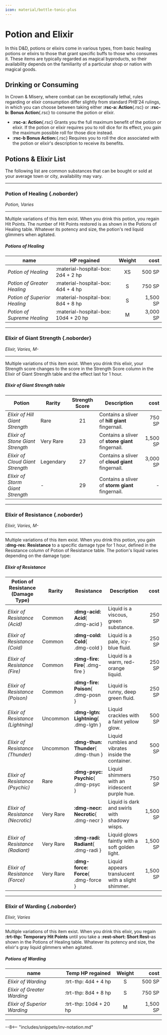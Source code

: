 ```yaml
---
icon: material/bottle-tonic-plus
---
```


# Potion and Elixir

In this D&D, potions or elixirs come in various types, from basic healing potions or elixirs to those that grant specific buffs to those who consumes it. These items are typically regarded as magical byproducts, so their availability depends on the familiarity of a particular shop or nation with magical goods.

## Drinking or Consuming

In Crown & Misery, where combat can be exceptionally lethal, rules regarding or elixir consumption differ slightly from standard PHB'24 rulings, in which you can choose between taking either **:rsc-a: Action**{.rsc} or **:rsc-b: Bonus Action**{.rsc} to consume the potion or elixir.

- **:rsc-a: Action**{.rsc} Grants you the full maximum benefit of the potion or elixir. If the potion or elixir requires you to roll dice for its effect, you gain the maximum possible roll for those dice instead.
- **:rsc-b Bonus Action:**{.rsc} Requires you to roll the dice associated with the potion or elixir's description to receive its benefits.

## Potions & Elixir List

The following list are common substances that can be bought or sold at your average town or city, availability may vary.

---

### Potion of Healing {.noborder}

*Potion, Varies*

<hr class="hr-solid">  

Multiple variations of this item exist. When you drink this potion, you regain Hit Points. The number of Hit Points restored is as shown in the Potions of Healing table. Whatever its potency and size, the potion's red liquid glimmers when agitated.

##### Potions of Healing
    
| name | HP regained | Weight | cost |
|---|---|:-:|--:|
| *Potion of Healing* | :material-hospital-box: 2d4 + 2 hp | XS | 500 SP |
| *Potion of Greater Healing* | :material-hospital-box: 4d4 + 4 hp | S | 750 SP | 
| *Potion of Superior Healing* | :material-hospital-box: 8d4 + 8 hp | S | 1,500 SP |
| *Potion of Supreme Healing* | :material-hospital-box: 10d4 + 20 hp | M | 3,000 SP |

---

### Elixir of Giant Strength {.noborder}

*Elixir, Varies, M-*

<hr class="hr-solid">  

Multiple variations of this item exist. When you drink this elixir, your Strength score changes to the score in the Strength Score column in the Elixir of Giant Strength table and the effect last for 1 hour.

##### Elixir of Giant Strength table

| Potion | Rarity | Strength Score | Description | cost |
|---|---|:-:|---|--:|
| *Elixir of Hill Giant Strength* | Rare | 21 | Contains a sliver of **hill giant** fingernail. | 750 SP |
| *Elixir of Stone Giant Strength* | Very Rare | 23 | Contains a sliver of **stone giant** fingernail. | 1,500 SP |
| *Elixir of Cloud Giant Strength* | Legendary | 27 | Contains a sliver of **cloud giant** fingernail. | 3,000 SP |
| *Elixir of Storm Giant Strength* | - | 29 | Contains a sliver of **storm giant** fingernail. | - |

---

### Elixir of Resistance {.noborder}

*Elixir, Varies, M-*

<hr class="hr-solid">  

Multiple variations of this item exist. When you drink this potion, you gain **:dmg-res: Resistance** to a specific damage type for 1 hour, defined in the Resistance column of Potion of Resistance table. The potion's liquid varies depending on the damage type:

##### Elixir of Resistance

| Potion of Resistance (Damage Type) | Rarity | Resistance | Description | cost |
|---|---|---|---|--:|
| *Elixir of Resistance (Acid)* | Common | **:dmg-acid: Acid**{ .dmg-acid } | Liquid is a viscous, green substance. | 250 SP |
| *Elixir of Resistance (Cold)* | Common | **:dmg-cold: Cold**{ .dmg-cold }  | Liquid is a pale, icy-blue fluid. | 250 SP |
| *Elixir of Resistance (Fire)* | Common | **:dmg-fire: Fire**{ .dmg-fire }  | Liquid is a warm, red-orange liquid. | 250 SP |
| *Elixir of Resistance (Poison)* | Common | **:dmg-fire: Poison**{ .dmg-posn }  | Liquid is runny, deep green fluid. | 250 SP |
| *Elixir of Resistance (Lightning)* | Uncommon | **:dmg-lgtn: Lightning**{ .dmg-lgtn }  | Liquid crackles with a faint yellow glow. | 500 SP |
| *Elixir of Resistance (Thunder)* | Uncommon | **:dmg-thun: Thunder**{ .dmg-thun }  | Liquid rumbles and vibrates inside the container. | 500 SP |
| *Elixir of Resistance (Psychic)* | Rare | **:dmg-psyc: Psychic**{ .dmg-psyc }  | Liquid shimmers with an iridescent purple hue. | 750 SP |
| *Elixir of Resistance (Necrotic)* | Very Rare | **:dmg-necr: Necrotic**{ .dmg-necr }  | Liquid is dark and swirls with shadowy wisps. | 1,500 SP |
| *Elixir of Resistance (Radiant)* | Very Rare | **:dmg-radi: Radiant**{ .dmg-radi }  | Liquid glows faintly with a soft golden light. | 1,500 SP |
| *Elixir of Resistance (Force)* | Very Rare | **:dmg-force: Force**{ .dmg-force }  | Liquid appears translucent with a slight shimmer. | 1,500 SP |

---

### Elixir of Warding {.noborder}

*Elixir, Varies*

<hr class="hr-solid">  

Multiple variations of this item exist. When you drink this elixir, you regain **:trt-thp: Temporary Hit Points** until you take a **:rest-short: Short Rest**–as shown in the Potions of Healing table. Whatever its potency and size, the elixir's gray liquid glimmers when agitated.

##### Potions of Warding
    
| name | Temp HP regained | Weight | cost |
|---|---|:-:|--:|
| *Elixir of Warding* | :trt-thp: 4d4 + 4 hp | S | 500 SP | 
| *Elixir of Greater Warding* | :trt-thp: 8d4 + 8 hp | S | 750 SP |
| *Elixir of Superior Warding* | :trt-thp: 10d4 + 20 hp | M | 1,500 SP |

---

--8<-- "includes/snippets/inv-notation.md"